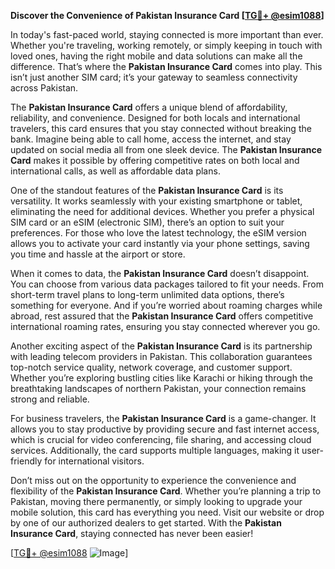 **Discover the Convenience of Pakistan Insurance Card [[TG💪+ @esim1088](https://t.me/s/esim1088)]**

In today's fast-paced world, staying connected is more important than ever. Whether you're traveling, working remotely, or simply keeping in touch with loved ones, having the right mobile and data solutions can make all the difference. That’s where the **Pakistan Insurance Card** comes into play. This isn’t just another SIM card; it’s your gateway to seamless connectivity across Pakistan.

The **Pakistan Insurance Card** offers a unique blend of affordability, reliability, and convenience. Designed for both locals and international travelers, this card ensures that you stay connected without breaking the bank. Imagine being able to call home, access the internet, and stay updated on social media all from one sleek device. The **Pakistan Insurance Card** makes it possible by offering competitive rates on both local and international calls, as well as affordable data plans.

One of the standout features of the **Pakistan Insurance Card** is its versatility. It works seamlessly with your existing smartphone or tablet, eliminating the need for additional devices. Whether you prefer a physical SIM card or an eSIM (electronic SIM), there’s an option to suit your preferences. For those who love the latest technology, the eSIM version allows you to activate your card instantly via your phone settings, saving you time and hassle at the airport or store.

When it comes to data, the **Pakistan Insurance Card** doesn’t disappoint. You can choose from various data packages tailored to fit your needs. From short-term travel plans to long-term unlimited data options, there’s something for everyone. And if you’re worried about roaming charges while abroad, rest assured that the **Pakistan Insurance Card** offers competitive international roaming rates, ensuring you stay connected wherever you go.

Another exciting aspect of the **Pakistan Insurance Card** is its partnership with leading telecom providers in Pakistan. This collaboration guarantees top-notch service quality, network coverage, and customer support. Whether you’re exploring bustling cities like Karachi or hiking through the breathtaking landscapes of northern Pakistan, your connection remains strong and reliable.

For business travelers, the **Pakistan Insurance Card** is a game-changer. It allows you to stay productive by providing secure and fast internet access, which is crucial for video conferencing, file sharing, and accessing cloud services. Additionally, the card supports multiple languages, making it user-friendly for international visitors.

Don’t miss out on the opportunity to experience the convenience and flexibility of the **Pakistan Insurance Card**. Whether you’re planning a trip to Pakistan, moving there permanently, or simply looking to upgrade your mobile solution, this card has everything you need. Visit our website or drop by one of our authorized dealers to get started. With the **Pakistan Insurance Card**, staying connected has never been easier!

[[TG💪+ @esim1088](https://t.me/s/esim1088) ![Image](https://i.postimg.cc/Y0z9fWf4/image.png)]